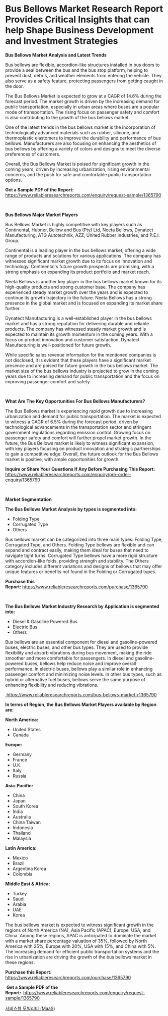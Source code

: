 <p><h1>Bus Bellows Market Research Report Provides Critical Insights that can help Shape Business Development and Investment Strategies</h1></p><p><strong>Bus Bellows Market Analysis and Latest Trends</strong></p>
<p><p>Bus bellows are flexible, accordion-like structures installed in bus doors to provide a seal between the bus and the bus stop platform, helping to prevent dust, debris, and weather elements from entering the vehicle. They also serve as a safety feature, protecting passengers from getting caught in the door. </p><p>The Bus Bellows Market is expected to grow at a CAGR of 14.6% during the forecast period. The market growth is driven by the increasing demand for public transportation, especially in urban areas where buses are a popular mode of transportation. The rising focus on passenger safety and comfort is also contributing to the growth of the bus bellows market. </p><p>One of the latest trends in the bus bellows market is the incorporation of technologically advanced materials such as rubber, silicone, and thermoplastic elastomers to improve the durability and performance of bus bellows. Manufacturers are also focusing on enhancing the aesthetics of bus bellows by offering a variety of colors and designs to meet the diverse preferences of customers.</p><p>Overall, the Bus Bellows Market is poised for significant growth in the coming years, driven by increasing urbanization, rising environmental concerns, and the push for safe and comfortable public transportation options.</p></p>
<p><strong>Get a Sample PDF of the Report:&nbsp;</strong> <a href="https://www.reliableresearchreports.com/enquiry/request-sample/1365790">https://www.reliableresearchreports.com/enquiry/request-sample/1365790</a></p>
<p>&nbsp;</p>
<p><strong>Bus Bellows Major Market Players</strong></p>
<p><p>Bus Bellows Market is highly competitive with key players such as Continental, Hubner, Bellow and Bus (Pty) Ltd, Neeta Bellows, Dynatect Manufacturing, ATG Autotechnik, AZZ, United Rubber Industries, and P.E.I. Group. </p><p>Continental is a leading player in the bus bellows market, offering a wide range of products and solutions for various applications. The company has witnessed significant market growth due to its focus on innovation and technology. Continental's future growth prospects are promising, with a strong emphasis on expanding its product portfolio and market reach.</p><p>Neeta Bellows is another key player in the bus bellows market known for its high-quality products and strong customer base. The company has experienced steady market growth over the years and is expected to continue its growth trajectory in the future. Neeta Bellows has a strong presence in the global market and is focused on expanding its market share further.</p><p>Dynatect Manufacturing is a well-established player in the bus bellows market and has a strong reputation for delivering durable and reliable products. The company has witnessed steady market growth and is expected to maintain its growth momentum in the coming years. With a focus on product innovation and customer satisfaction, Dynatect Manufacturing is well-positioned for future growth.</p><p>While specific sales revenue information for the mentioned companies is not disclosed, it is evident that these players have a significant market presence and are poised for future growth in the bus bellows market. The market size of the bus bellows industry is projected to grow in the coming years due to increasing demand for public transportation and the focus on improving passenger comfort and safety.</p></p>
<p>&nbsp;</p>
<p><strong>What Are The Key Opportunities For Bus Bellows Manufacturers?</strong></p>
<p><p>The Bus Bellows market is experiencing rapid growth due to increasing urbanization and demand for public transportation. The market is expected to witness a CAGR of 6.5% during the forecast period, driven by technological advancements in the transportation sector and stringent government regulations regarding emission control. Growing focus on passenger safety and comfort will further propel market growth. In the future, the Bus Bellows market is likely to witness significant expansion, with key players focusing on product innovation and strategic partnerships to gain a competitive edge. Overall, the future outlook for the Bus Bellows market is positive, with ample opportunities for growth.</p></p>
<p><strong>Inquire or Share Your Questions If Any Before Purchasing This Report:</strong> <a href="https://www.reliableresearchreports.com/enquiry/pre-order-enquiry/1365790">https://www.reliableresearchreports.com/enquiry/pre-order-enquiry/1365790</a></p>
<p>&nbsp;</p>
<p><strong>Market Segmentation</strong></p>
<p><strong>The Bus Bellows Market Analysis by types is segmented into:</strong></p>
<p><ul><li>Folding Type</li><li>Corrugated Type</li><li>Others</li></ul></p>
<p><p>Bus bellows market can be categorized into three main types: Folding Type, Corrugated Type, and Others. Folding Type bellows are flexible and can expand and contract easily, making them ideal for buses that need to navigate tight turns. Corrugated Type bellows have a more rigid structure with accordion-like folds, providing strength and stability. The Others category includes different variations and designs of bellows that may offer unique features or benefits not found in the Folding or Corrugated types.</p></p>
<p><strong>Purchase this Report:&nbsp;</strong><a href="https://www.reliableresearchreports.com/purchase/1365790">https://www.reliableresearchreports.com/purchase/1365790</a></p>
<p>&nbsp;</p>
<p><strong>The Bus Bellows Market Industry Research by Application is segmented into:</strong></p>
<p><ul><li>Diesel & Gasoline Powered Bus</li><li>Electric Bus</li><li>Others</li></ul></p>
<p><p>Bus bellows are an essential component for diesel and gasoline-powered buses, electric buses, and other bus types. They are used to provide flexibility and absorb vibrations during bus movement, making the ride smoother and more comfortable for passengers. In diesel and gasoline-powered buses, bellows help reduce noise and improve overall performance. In electric buses, bellows play a similar role in enhancing passenger comfort and minimizing noise levels. In other bus types, such as hybrid or alternative fuel buses, bellows serve the same purpose of enhancing flexibility and reducing vibrations.</p></p>
<p><a href="https://www.reliableresearchreports.com/bus-bellows-market-r1365790">&nbsp;https://www.reliableresearchreports.com/bus-bellows-market-r1365790</a></p>
<p><strong>In terms of Region, the Bus Bellows Market Players available by Region are:</strong></p>
<p>
    <p> <strong> North America: </strong>
        <ul>
            <li>United States</li>
            <li>Canada</li>
        </ul>
        </p> 
    <p> <strong> Europe: </strong>
        <ul>
            <li>Germany</li>
            <li>France</li>
            <li>U.K.</li>
            <li>Italy</li>
            <li>Russia</li>
        </ul>
        </p> 
    <p> <strong> Asia-Pacific: </strong>
        <ul>
            <li>China</li>
            <li>Japan</li>
            <li>South Korea</li>
            <li>India</li>
            <li>Australia</li>
            <li>China Taiwan</li>
            <li>Indonesia</li>
            <li>Thailand</li>
            <li>Malaysia</li>
        </ul>
        </p> 
    <p> <strong> Latin America: </strong>
        <ul>
            <li>Mexico</li>
            <li>Brazil</li>
            <li>Argentina Korea</li>
            <li>Colombia</li>
        </ul>
        </p> 
    <p> <strong> Middle East & Africa: </strong>
        <ul>
            <li>Turkey</li>
            <li>Saudi</li>
            <li>Arabia</li>
            <li>UAE</li>
            <li>Korea</li>
        </ul>
    </p>
    </p>
<p><p>The bus bellows market is expected to witness significant growth in the regions of North America (NA), Asia Pacific (APAC), Europe, USA, and China. Among these regions, APAC is anticipated to dominate the market with a market share percentage valuation of 35%, followed by North America with 25%, Europe with 20%, USA with 15%, and China with 5%. The increasing demand for efficient public transportation systems and the rise in urbanization are driving the growth of the bus bellows market in these regions.</p></p>
<p><strong>Purchase this Report: </strong><a href="https://www.reliableresearchreports.com/purchase/1365790">https://www.reliableresearchreports.com/purchase/1365790</a></p>
<p>&nbsp;<strong>Get a Sample PDF of the Report:&nbsp;&nbsp;</strong><a href="https://www.reliableresearchreports.com/enquiry/request-sample/1365790">https://www.reliableresearchreports.com/enquiry/request-sample/1365790</a></p>
<p><strong></strong></p>
<p><p><a href="https://medium.com/@bennyuigleyjks/%EC%9D%B4%EB%8F%99%EC%84%B1-%EC%84%9C%EB%B9%84%EC%8A%A4-maas-%EC%8B%9C%EC%9E%A5-%EC%8B%9C%EC%9E%A5-cagr-%EC%8B%9C%EC%9E%A5-%EB%8F%99%ED%96%A5-%EB%B0%8F-%EC%84%B1%EC%9E%A5-%EC%A0%84%EB%9E%B5%EC%97%90-%EB%8C%80%ED%95%9C-%ED%86%B5%EC%B0%B0%EB%A0%A5-2f01ae6e4ee6">서비스형 모빌리티 (MaaS)</a></p></p>